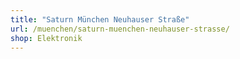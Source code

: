 ```yaml
---
title: "Saturn München Neuhauser Straße"
url: /muenchen/saturn-muenchen-neuhauser-strasse/
shop: Elektronik
---
```

